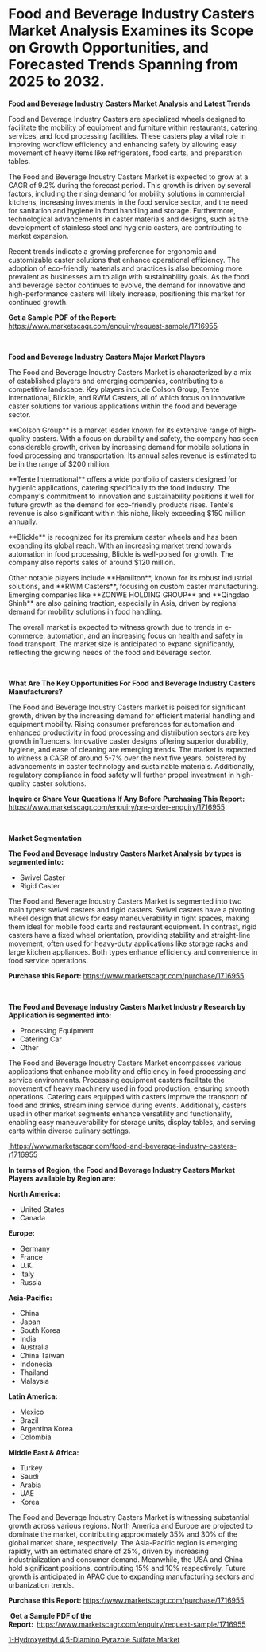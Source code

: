 <p><h1>Food and Beverage Industry Casters Market Analysis Examines its Scope on Growth Opportunities, and Forecasted Trends Spanning from 2025 to 2032.</h1></p><p><strong>Food and Beverage Industry Casters Market Analysis and Latest Trends</strong></p>
<p><p>Food and Beverage Industry Casters are specialized wheels designed to facilitate the mobility of equipment and furniture within restaurants, catering services, and food processing facilities. These casters play a vital role in improving workflow efficiency and enhancing safety by allowing easy movement of heavy items like refrigerators, food carts, and preparation tables.</p><p>The Food and Beverage Industry Casters Market is expected to grow at a CAGR of 9.2% during the forecast period. This growth is driven by several factors, including the rising demand for mobility solutions in commercial kitchens, increasing investments in the food service sector, and the need for sanitation and hygiene in food handling and storage. Furthermore, technological advancements in caster materials and designs, such as the development of stainless steel and hygienic casters, are contributing to market expansion.</p><p>Recent trends indicate a growing preference for ergonomic and customizable caster solutions that enhance operational efficiency. The adoption of eco-friendly materials and practices is also becoming more prevalent as businesses aim to align with sustainability goals. As the food and beverage sector continues to evolve, the demand for innovative and high-performance casters will likely increase, positioning this market for continued growth.</p></p>
<p><strong>Get a Sample PDF of the Report:&nbsp;</strong> <a href="https://www.marketscagr.com/enquiry/request-sample/1716955?utm_campaign=2799&utm_medium=2&utm_source=Github&utm_content=ia&utm_term=25032025&utm_id=food-and-beverage-industry-casters">https://www.marketscagr.com/enquiry/request-sample/1716955</a></p>
<p>&nbsp;</p>
<p><strong>Food and Beverage Industry Casters Major Market Players</strong></p>
<p><p>The Food and Beverage Industry Casters Market is characterized by a mix of established players and emerging companies, contributing to a competitive landscape. Key players include Colson Group, Tente International, Blickle, and RWM Casters, all of which focus on innovative caster solutions for various applications within the food and beverage sector.</p><p>**Colson Group** is a market leader known for its extensive range of high-quality casters. With a focus on durability and safety, the company has seen considerable growth, driven by increasing demand for mobile solutions in food processing and transportation. Its annual sales revenue is estimated to be in the range of $200 million.</p><p>**Tente International** offers a wide portfolio of casters designed for hygienic applications, catering specifically to the food industry. The company's commitment to innovation and sustainability positions it well for future growth as the demand for eco-friendly products rises. Tente's revenue is also significant within this niche, likely exceeding $150 million annually.</p><p>**Blickle** is recognized for its premium caster wheels and has been expanding its global reach. With an increasing market trend towards automation in food processing, Blickle is well-poised for growth. The company also reports sales of around $120 million.</p><p>Other notable players include **Hamilton**, known for its robust industrial solutions, and **RWM Casters**, focusing on custom caster manufacturing. Emerging companies like **ZONWE HOLDING GROUP** and **Qingdao Shinh** are also gaining traction, especially in Asia, driven by regional demand for mobility solutions in food handling.</p><p>The overall market is expected to witness growth due to trends in e-commerce, automation, and an increasing focus on health and safety in food transport. The market size is anticipated to expand significantly, reflecting the growing needs of the food and beverage sector.</p></p>
<p>&nbsp;</p>
<p><strong>What Are The Key Opportunities For Food and Beverage Industry Casters Manufacturers?</strong></p>
<p><p>The Food and Beverage Industry Casters market is poised for significant growth, driven by the increasing demand for efficient material handling and equipment mobility. Rising consumer preferences for automation and enhanced productivity in food processing and distribution sectors are key growth influencers. Innovative caster designs offering superior durability, hygiene, and ease of cleaning are emerging trends. The market is expected to witness a CAGR of around 5-7% over the next five years, bolstered by advancements in caster technology and sustainable materials. Additionally, regulatory compliance in food safety will further propel investment in high-quality caster solutions.</p></p>
<p><strong>Inquire or Share Your Questions If Any Before Purchasing This Report:</strong> <a href="https://www.marketscagr.com/enquiry/pre-order-enquiry/1716955?utm_campaign=2799&utm_medium=2&utm_source=Github&utm_content=ia&utm_term=25032025&utm_id=food-and-beverage-industry-casters">https://www.marketscagr.com/enquiry/pre-order-enquiry/1716955</a></p>
<p>&nbsp;</p>
<p><strong>Market Segmentation</strong></p>
<p><strong>The Food and Beverage Industry Casters Market Analysis by types is segmented into:</strong></p>
<p><ul><li>Swivel Caster</li><li>Rigid Caster</li></ul></p>
<p><p>The Food and Beverage Industry Casters Market is segmented into two main types: swivel casters and rigid casters. Swivel casters have a pivoting wheel design that allows for easy maneuverability in tight spaces, making them ideal for mobile food carts and restaurant equipment. In contrast, rigid casters have a fixed wheel orientation, providing stability and straight-line movement, often used for heavy-duty applications like storage racks and large kitchen appliances. Both types enhance efficiency and convenience in food service operations.</p></p>
<p><strong>Purchase this Report:&nbsp;</strong><a href="https://www.marketscagr.com/purchase/1716955?utm_campaign=2799&utm_medium=2&utm_source=Github&utm_content=ia&utm_term=25032025&utm_id=food-and-beverage-industry-casters">https://www.marketscagr.com/purchase/1716955</a></p>
<p>&nbsp;</p>
<p><strong>The Food and Beverage Industry Casters Market Industry Research by Application is segmented into:</strong></p>
<p><ul><li>Processing Equipment</li><li>Catering Car</li><li>Other</li></ul></p>
<p><p>The Food and Beverage Industry Casters Market encompasses various applications that enhance mobility and efficiency in food processing and service environments. Processing equipment casters facilitate the movement of heavy machinery used in food production, ensuring smooth operations. Catering cars equipped with casters improve the transport of food and drinks, streamlining service during events. Additionally, casters used in other market segments enhance versatility and functionality, enabling easy maneuverability for storage units, display tables, and serving carts within diverse culinary settings.</p></p>
<p><a href="https://www.marketscagr.com/food-and-beverage-industry-casters-r1716955?utm_campaign=2799&utm_medium=2&utm_source=Github&utm_content=ia&utm_term=25032025&utm_id=food-and-beverage-industry-casters">&nbsp;https://www.marketscagr.com/food-and-beverage-industry-casters-r1716955</a></p>
<p><strong>In terms of Region, the Food and Beverage Industry Casters Market Players available by Region are:</strong></p>
<p>
    <p> <strong> North America: </strong>
        <ul>
            <li>United States</li>
            <li>Canada</li>
        </ul>
        </p> 
    <p> <strong> Europe: </strong>
        <ul>
            <li>Germany</li>
            <li>France</li>
            <li>U.K.</li>
            <li>Italy</li>
            <li>Russia</li>
        </ul>
        </p> 
    <p> <strong> Asia-Pacific: </strong>
        <ul>
            <li>China</li>
            <li>Japan</li>
            <li>South Korea</li>
            <li>India</li>
            <li>Australia</li>
            <li>China Taiwan</li>
            <li>Indonesia</li>
            <li>Thailand</li>
            <li>Malaysia</li>
        </ul>
        </p> 
    <p> <strong> Latin America: </strong>
        <ul>
            <li>Mexico</li>
            <li>Brazil</li>
            <li>Argentina Korea</li>
            <li>Colombia</li>
        </ul>
        </p> 
    <p> <strong> Middle East & Africa: </strong>
        <ul>
            <li>Turkey</li>
            <li>Saudi</li>
            <li>Arabia</li>
            <li>UAE</li>
            <li>Korea</li>
        </ul>
    </p>
    </p>
<p><p>The Food and Beverage Industry Casters Market is witnessing substantial growth across various regions. North America and Europe are projected to dominate the market, contributing approximately 35% and 30% of the global market share, respectively. The Asia-Pacific region is emerging rapidly, with an estimated share of 25%, driven by increasing industrialization and consumer demand. Meanwhile, the USA and China hold significant positions, contributing 15% and 10% respectively. Future growth is anticipated in APAC due to expanding manufacturing sectors and urbanization trends.</p></p>
<p><strong>Purchase this Report: </strong><a href="https://www.marketscagr.com/purchase/1716955?utm_campaign=2799&utm_medium=2&utm_source=Github&utm_content=ia&utm_term=25032025&utm_id=food-and-beverage-industry-casters">https://www.marketscagr.com/purchase/1716955</a></p>
<p>&nbsp;<strong>Get a Sample PDF of the Report:&nbsp;&nbsp;</strong><a href="https://www.marketscagr.com/enquiry/request-sample/1716955?utm_campaign=2799&utm_medium=2&utm_source=Github&utm_content=ia&utm_term=25032025&utm_id=food-and-beverage-industry-casters">https://www.marketscagr.com/enquiry/request-sample/1716955</a></p>
<p><strong></strong></p>
<p><p><a href="https://github.com/chikenmhamdi/Market-Research-Report-List-1/blob/main/1-hydroxyethyl-45-diamino-pyrazole-sulfate-market.md?utm_campaign=2799&utm_medium=2&utm_source=Github&utm_content=ia&utm_term=25032025&utm_id=food-and-beverage-industry-casters">1-Hydroxyethyl 4,5-Diamino Pyrazole Sulfate Market</a></p></p>